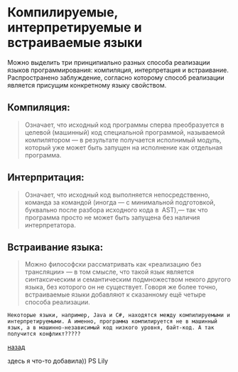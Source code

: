 # Компилируемые, интерпретируемые и встраиваемые языки

Можно выделить три принципиально разных способа реализации языков программирования: компиляция, интерпретация и встраивание. Распространено заблуждение, согласно которому способ реализации является присущим конкретному языку свойством.

## Компиляция:
> Означает, что исходный код программы сперва преобразуется в целевой (машинный) код специальной программой, называемой компилятором — в результате получается исполнимый модуль, который уже может быть запущен на исполнение как отдельная программа.

## Интерпритация:
> Означает, что исходный код выполняется непосредственно, команда за командой (иногда — с минимальной подготовкой, буквально после разбора исходного кода в  AST),— так что программа просто не может быть запущена без наличия интерпретатора.

## Встраивание языка:
> Можно философски рассматривать как «реализацию без трансляции» — в том смысле, что такой язык является синтаксическим и семантическим подмножеством некого другого языка, без которого он не существует. Говоря же более точно, встраиваемые языки добавляют к сказанному ещё четыре способа реализации.

    Некоторые языки, например, Java и C#, находятся между компилируемыми и интерпретируемыми. А именно, программа компилируется не в машинный язык, а в машинно-независимый код низкого уровня, байт-код. А так получится конфликт?????

[назад](Readme.md)


здесь я что-то добавила)) PS Lily